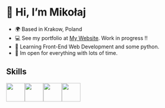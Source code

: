 # 👋 Hi, I’m Mikołaj
- 🌍 Based in Krakow, Poland
- 💻 See my portfolio at [My Website](#). Work in progress !!
- 🧠 Learning Front-End Web Development and some python.
- 👻 Im open for everything with lots of time.
## Skills
<img src="https://raw.githubusercontent.com/danielcranney/readme-generator/main/public/icons/skills/html5-colored.svg" width="50px"><img src="https://raw.githubusercontent.com/danielcranney/readme-generator/main/public/icons/skills/css3-colored.svg" width="50px"><img src="https://upload.wikimedia.org/wikipedia/commons/9/99/Unofficial_JavaScript_logo_2.svg" width="50px"><img src="https://raw.githubusercontent.com/danielcranney/readme-generator/main/public/icons/skills/python-colored.svg" width="50px">
<!---
ooh-boon-too/ooh-boon-too is a ✨ special ✨ repository because its `README.md` (this file) appears on your GitHub profile.
You can click the Preview link to take a look at your changes.
--->
